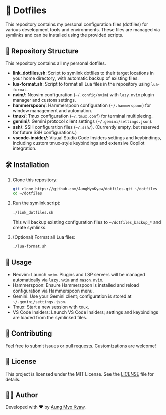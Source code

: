 # 🚀 Dotfiles

This repository contains my personal configuration files (dotfiles) for various development tools and environments. These files are managed via symlinks and can be installed using the provided scripts.

## 📂 Repository Structure

This repository contains all my personal dotfiles.

- **link_dotfiles.sh**: Script to symlink dotfiles to their target locations in your home directory, with automatic backup of existing files.
- **lua-format.sh**: Script to format all Lua files in the repository using `lua-format`.
- **nvim/**: Neovim configuration (`~/.config/nvim`) with `lazy.nvim` plugin manager and custom settings.
- **hammerspoon/**: Hammerspoon configuration (`~/.hammerspoon`) for window management and automation.
- **tmux/**: Tmux configuration (`~/.tmux.conf`) for terminal multiplexing.
- **gemini/**: Gemini protocol client settings (`~/.gemini/settings.json`).
- **ssh/**: SSH configuration files (`~/.ssh/`). (Currently empty, but reserved for future SSH configurations.)
- **vscode-insider/**: Visual Studio Code Insiders settings and keybindings, including custom tmux-style keybindings and extensive Copilot integration.

## 🛠️ Installation

1. Clone this repository:
   ```sh
   git clone https://github.com/AungMyoKyaw/dotfiles.git ~/dotfiles
   cd ~/dotfiles
   ```
2. Run the symlink script:

   ```sh
   ./link_dotfiles.sh
   ```

   This will backup existing configuration files to `~/dotfiles_backup_*` and create symlinks.

3. (Optional) Format all Lua files:
   ```sh
   ./lua-format.sh
   ```

## 📝 Usage

- Neovim: Launch `nvim`. Plugins and LSP servers will be managed automatically via `lazy.nvim` and `mason.nvim`.
- Hammerspoon: Ensure Hammerspoon is installed and reload configuration via Hammerspoon menu.
- Gemini: Use your Gemini client; configuration is stored at `~/.gemini/settings.json`.
- Tmux: Start a new session with `tmux`.
- VS Code Insiders: Launch VS Code Insiders; settings and keybindings are loaded from the symlinked files.

## 🤝 Contributing

Feel free to submit issues or pull requests. Customizations are welcome!

## 📜 License

This project is licensed under the MIT License. See the [LICENSE](LICENSE) file for details.

## 👨‍💻 Author

Developed with ❤️ by [Aung Myo Kyaw](https://github.com/AungMyoKyaw).
